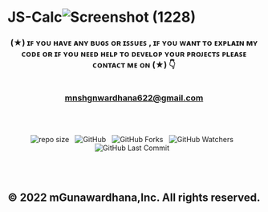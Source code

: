 # JS-Calc![Screenshot (1228)](https://user-images.githubusercontent.com/100486080/192078724-88489752-2306-4d87-9c15-a71ba2271747.png)




<div align="center">

### (★) ɪꜰ ʏᴏᴜ ʜᴀᴠᴇ ᴀɴʏ ʙᴜɢꜱ ᴏʀ ɪꜱꜱᴜᴇꜱ , ɪꜰ ʏᴏᴜ ᴡᴀɴᴛ ᴛᴏ ᴇxᴘʟᴀɪɴ ᴍʏ ᴄᴏᴅᴇ ᴏʀ ɪꜰ ʏᴏᴜ ɴᴇᴇᴅ ʜᴇʟᴘ ᴛᴏ ᴅᴇᴠᴇʟᴏᴘ ʏᴏᴜʀ ᴘʀᴏᴊᴇᴄᴛꜱ ᴘʟᴇᴀꜱᴇ ᴄᴏɴᴛᴀᴄᴛ ᴍᴇ ᴏɴ (★) 👇<br> <br> <br> mnshgnwardhana622@gmail.com  

</div>

<br><br>
<div align="center">

![repo size](https://img.shields.io/github/repo-size/mGunawardhana/JS-Calc?style=for-the-badge) &nbsp;
![GitHub](https://img.shields.io/github/license/mGunawardhana/JS-Calc?style=for-the-badge) &nbsp;
![GitHub Forks](https://img.shields.io/github/forks/mGunawardhana/JS-Calc?&labelColor=black&color=f7b731&style=for-the-badge) &nbsp;
![GitHub Watchers](https://img.shields.io/github/watchers/mGunawardhana/JS-Calc?style=for-the-badge) &nbsp;
![GitHub Last Commit](https://img.shields.io/github/last-commit/mGunawardhana/JS-Calc?style=for-the-badge) &nbsp;

</div>
<br><br>

<div align="center">

## © 2022 mGunawardhana,Inc. All rights reserved.

</div>
